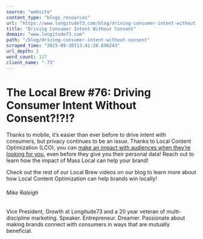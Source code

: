 ```yaml
---
source: "website"
content_type: "blogs_resources"
url: "https://www.longitude73.com/blog/driving-consumer-intent-without-consent"
title: "Driving Consumer Intent Without Consent"
domain: "www.longitude73.com"
path: "/blog/driving-consumer-intent-without-consent"
scraped_time: "2025-09-30T13:41:20.696243"
url_depth: 2
word_count: 127
client_name: "-73"
---
```


# The Local Brew #76: Driving Consumer Intent Without Consent?!?!?

Thanks to mobile, it’s easier than ever before to drive intent with consumers, but privacy continues to be an issue. Thanks to Local Content Optimization (LCO), you can [make an impact with audiences when they’re looking for you,](/blog/the-local-brew-3-brand-loyalty) even before they give you their personal data! Reach out to learn how the impact of Mass Local can help your brand!

Check out the rest of our Local Brew videos on our blog to learn more about how Local Content Optimization can help brands win locally!

###### Mike Raleigh

Vice President, Growth at Longitude73 and a 20 year veteran of multi-discipline marketing. Speaker. Entrepreneur. Dreamer. Passionate about making brands connect with consumers in ways that are mutually beneficial.